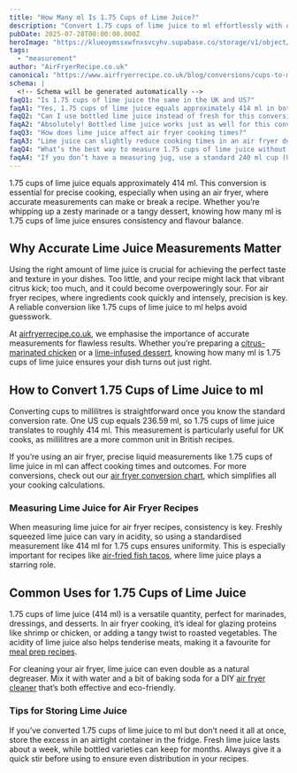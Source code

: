```yaml
---
title: "How Many ml Is 1.75 Cups of Lime Juice?"
description: "Convert 1.75 cups of lime juice to ml effortlessly with our precise guide. Perfect for air fryer recipes and baking accuracy."
pubDate: 2025-07-28T00:00:00.000Z
heroImage: "https://klueoymssxwfnxsvcyhv.supabase.co/storage/v1/object/public/Shmucket/how-many-ml-is-1-75-cups-of-lime-juice.webp"
tags:
  - "measurement"
author: "AirFryerRecipe.co.uk"
canonical: "https://www.airfryerrecipe.co.uk/blog/conversions/cups-to-ml/how-many-ml-is-1-75-cups-of-lime-juice"
schema: |
  <!-- Schema will be generated automatically -->
faqQ1: "Is 1.75 cups of lime juice the same in the UK and US?"
faqA1: "Yes, 1.75 cups of lime juice equals approximately 414 ml in both the UK and US. While cup sizes can vary slightly by country, the standard US cup (236.59 ml) is commonly used in recipes worldwide, including the UK. Always double-check if a recipe specifies metric or imperial measurements."
faqQ2: "Can I use bottled lime juice instead of fresh for this conversion?"
faqA2: "Absolutely! Bottled lime juice works just as well for this conversion, though fresh lime juice often has a brighter flavour. If substituting, ensure you’re measuring 414 ml (1.75 cups) accurately, as bottled juice may have added preservatives or water that slightly alter the taste."
faqQ3: "How does lime juice affect air fryer cooking times?"
faqA3: "Lime juice can slightly reduce cooking times in an air fryer due to its acidity, which helps tenderise proteins faster. However, the impact is minimal—focus on following your recipe’s recommended timings. The key is ensuring your 1.75 cups (414 ml) measurement is precise for consistent results."
faqQ4: "What’s the best way to measure 1.75 cups of lime juice without a measuring jug?"
faqA4: "If you don’t have a measuring jug, use a standard 240 ml cup (US measure) and fill it 1.75 times for roughly 414 ml. Alternatively, use a kitchen scale: 1 ml of lime juice weighs about 1 gram, so 414 ml equals 414 grams. This method ensures accuracy even without volume measurements."
---
```

<p>1.75 cups of lime juice equals approximately 414 ml. This conversion is essential for precise cooking, especially when using an air fryer, where accurate measurements can make or break a recipe. Whether you’re whipping up a zesty marinade or a tangy dessert, knowing how many ml is 1.75 cups of lime juice ensures consistency and flavour balance.</p>

<h2>Why Accurate Lime Juice Measurements Matter</h2>
<p>Using the right amount of lime juice is crucial for achieving the perfect taste and texture in your dishes. Too little, and your recipe might lack that vibrant citrus kick; too much, and it could become overpoweringly sour. For air fryer recipes, where ingredients cook quickly and intensely, precision is key. A reliable conversion like 1.75 cups of lime juice to ml helps avoid guesswork.</p>
<p>At <a href=https://www.airfryerrecipe.co.uk>airfryerrecipe.co.uk</a>, we emphasise the importance of accurate measurements for flawless results. Whether you’re preparing a <a href=https://www.airfryerrecipe.co.uk/recipe-category/chicken>citrus-marinated chicken</a> or a <a href=https://www.airfryerrecipe.co.uk/recipe-category/dessert>lime-infused dessert</a>, knowing how many ml is 1.75 cups of lime juice ensures your dish turns out just right.</p>

<h2>How to Convert 1.75 Cups of Lime Juice to ml</h2>
<p>Converting cups to millilitres is straightforward once you know the standard conversion rate. One US cup equals 236.59 ml, so 1.75 cups of lime juice translates to roughly 414 ml. This measurement is particularly useful for UK cooks, as millilitres are a more common unit in British recipes.</p>
<p>If you’re using an air fryer, precise liquid measurements like 1.75 cups of lime juice in ml can affect cooking times and outcomes. For more conversions, check out our <a href=https://www.airfryerrecipe.co.uk/air-fryer-conversion-chart>air fryer conversion chart</a>, which simplifies all your cooking calculations.</p>

<h3>Measuring Lime Juice for Air Fryer Recipes</h3>
<p>When measuring lime juice for air fryer recipes, consistency is key. Freshly squeezed lime juice can vary in acidity, so using a standardised measurement like 414 ml for 1.75 cups ensures uniformity. This is especially important for recipes like <a href=https://www.airfryerrecipe.co.uk/recipes>air-fried fish tacos</a>, where lime juice plays a starring role.</p>

<h2>Common Uses for 1.75 Cups of Lime Juice</h2>
<p>1.75 cups of lime juice (414 ml) is a versatile quantity, perfect for marinades, dressings, and desserts. In air fryer cooking, it’s ideal for glazing proteins like shrimp or chicken, or adding a tangy twist to roasted vegetables. The acidity of lime juice also helps tenderise meats, making it a favourite for <a href=https://www.airfryerrecipe.co.uk/recipe-category/meal-prep>meal prep recipes</a>.</p>
<p>For cleaning your air fryer, lime juice can even double as a natural degreaser. Mix it with water and a bit of baking soda for a DIY <a href=https://www.airfryerrecipe.co.uk/air-fryer-cleaner>air fryer cleaner</a> that’s both effective and eco-friendly.</p>

<h3>Tips for Storing Lime Juice</h3>
<p>If you’ve converted 1.75 cups of lime juice to ml but don’t need it all at once, store the excess in an airtight container in the fridge. Fresh lime juice lasts about a week, while bottled varieties can keep for months. Always give it a quick stir before using to ensure even distribution in your recipes.</p>
